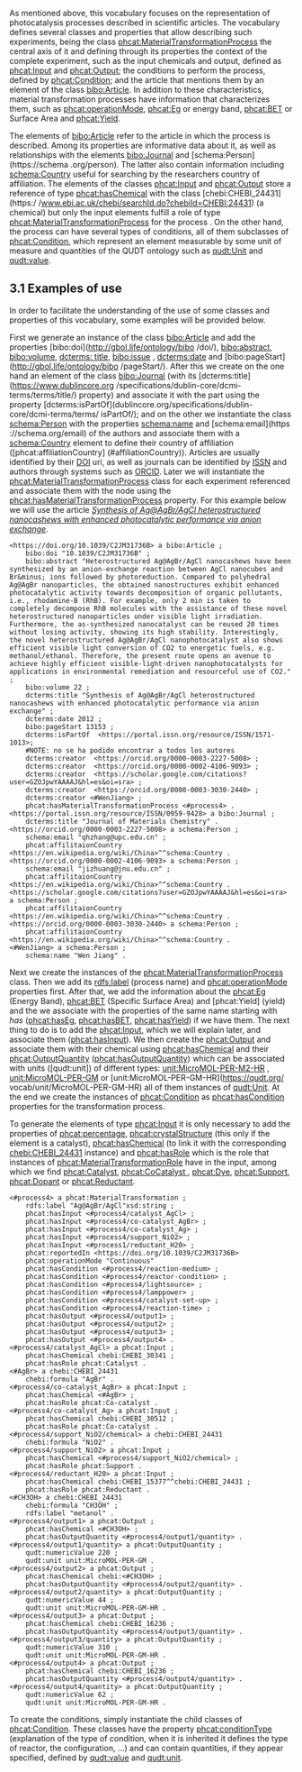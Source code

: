 As mentioned above, this vocabulary focuses on the representation of photocatalysis processes described in scientific articles. The vocabulary defines several classes and properties that allow describing such experiments, being the class [phcat:MaterialTransformationProcess](#MaterialTransformationProcess) the central axis of it and defining through its properties the context of the complete experiment, such as the input chemicals and output, defined as [phcat:Input](#Input) and [phcat:Output](#Output); the conditions to perform the process, defined by [phcat:Condition](#Condition); and the article that mentions them by an element of the class [bibo:Article](http://bibliontology.com/content/article.html). In addition to these characteristics, material transformation processes have information that characterizes them, such as [phcat:operationMode](#operationMode), [phcat:Eg](#Eg) or energy band, [phcat:BET](#BET) or Surface Area and [phcat:Yield](#Yield).

The elements of [bibo:Article](http://bibliontology.com/content/article.html) refer to the article in which the process is described. Among its properties are informative data about it, as well as relationships with the elements [bibo:Journal](http://gbol.life/ontology/bibo/Journal/) and [schema:Person](https://schema .org/person). The latter also contain information including [schema:Country](https://schema.org/Country) useful for searching by the researchers country of affiliation. The elements of the classes [phcat:Input](#Input) and [phcat:Output](#Output) store a reference of type [phcat:hasChemical](#hasChemical) with the class [chebi:CHEBI_24431](https:/ /www.ebi.ac.uk/chebi/searchId.do?chebiId=CHEBI:24431) (a chemical) but only the input elements fulfill a role of type [phcat:MaterialTransformationProcess](#MaterialTransformationProcess) for the process . On the other hand, the process can have several types of conditions, all of them subclasses of [phcat:Condition](#Condition), which represent an element measurable by some unit of measure and quantities of the QUDT ontology such as [qudt:Unit]( https://qudt.org/schema/qudt/Unit) and [qudt:value](https://qudt.org/schema/qudt/value).

## 3.1 Examples of use

In order to facilitate the understanding of the use of some classes and properties of this vocabulary, some examples will be provided below.

First we generate an instance of the class [bibo:Article](http://bibliontology.com/content/article.html) and add the properties [bibo:doi](http://gbol.life/ontology/bibo /doi/), [bibo:abstract](http://gbol.life/0.1/abstract/), [bibo:volume](http://gbol.life/ontology/bibo/volume/), [dcterms: title](https://www.dublincore.org/specifications/dublin-core/dcmi-terms/terms/title/), [bibo:issue](http://gbol.life/ontology/bibo/issue/) , [dcterms:date](https://www.dublincore.org/specifications/dublin-core/dcmi-terms/elements11/date/) and [bibo:pageStart](http://gbol.life/ontology/bibo /pageStart/). After this we create on the one hand an element of the class [bibo:Journal](http://gbol.life/ontology/bibo/Journal/) (with its [dcterms:title](https://www.dublincore.org /specifications/dublin-core/dcmi-terms/terms/title/) property) and associate it with the part using the property [dcterms:isPartOf](dublincore.org/specifications/dublin-core/dcmi-terms/terms/ isPartOf/); and on the other we instantiate the class [schema:Person](https://schema.org/Person) with the properties [schema:name](https://schema.org/name) and [schema:email](https ://schema.org/email) of the authors and associate them with a [schema:Country](https://schema.org/Country) element to define their country of affiliation ([phcat:affiliationCountry] (#affiliationCountry)). Articles are usually identified by their [DOI](https://www.doi.org/) uri, as well as journals can be identified by [ISSN](https://www.issn.org/) and authors through systems such as [ORCID](https://orcid.org/). Later we will instantiate the [phcat:MaterialTransformationProcess](#MaterialTransformationProcess) class for each experiment referenced and associate them with the node using the [phcat:hasMaterialTransformationProcess](#hasMaterialTransformationProcess) property. For this example below we will use the article *[Synthesis of Ag@AgBr/AgCl heterostructured nanocashews with enhanced photocatalytic performance via anion exchange](https://doi.org/10.1039/C2JM31736B)*.

    <https://doi.org/10.1039/C2JM31736B> a bibo:Article ;
        bibo:doi "10.1039/C2JM31736B" ;
        bibo:abstract "Heterostructured Ag@AgBr/AgCl nanocashews have been synthesized by an anion-exchange reaction between AgCl nanocubes and Br&minus; ions followed by photoreduction. Compared to polyhedral Ag@AgBr nanoparticles, the obtained nanostructures exhibit enhanced photocatalytic activity towards decomposition of organic pollutants, i.e., rhodamine-B (RhB). For example, only 2 min is taken to completely decompose RhB molecules with the assistance of these novel heterostructured nanoparticles under visible light irradiation. Furthermore, the as-synthesized nanocatalyst can be reused 20 times without losing activity, showing its high stability. Interestingly, the novel heterostructured Ag@AgBr/AgCl nanophotocatalyst also shows efficient visible light conversion of CO2 to energetic fuels, e.g. methanol/ethanol. Therefore, the present route opens an avenue to achieve highly efficient visible-light-driven nanophotocatalysts for applications in environmental remediation and resourceful use of CO2." ;
        bibo:volume 22 ;
        dcterms:title "Synthesis of Ag@AgBr/AgCl heterostructured nanocashews with enhanced photocatalytic performance via anion exchange" ;
        dcterms:date 2012 ;
        bibo:pageStart 13153 ;
        dcterms:isPartOf  <https://portal.issn.org/resource/ISSN/1571-1013>;
        #NOTE: no se ha podido encontrar a todos los autores
        dcterms:creator  <https://orcid.org/0000-0003-2227-5008> ;
        dcterms:creator  <https://orcid.org/0000-0002-4106-9093> ;
        dcterms:creator  <https://scholar.google.com/citations?user=GZOJpwYAAAAJ&hl=es&oi=sra> ;
        dcterms:creator  <https://orcid.org/0000-0003-3030-2440> ;
        dcterms:creator	<#WenJiang> ;
        phcat:hasMaterialTransformationProcess <#process4> .
    <https://portal.issn.org/resource/ISSN/0959-9428> a bibo:Journal ;
        dcterms:title "Journal of Materials Chemistry" .
    <https://orcid.org/0000-0003-2227-5008> a schema:Person ;
        schema:email "qhzhang@upc.edu.cn" ;
        phcat:affilitaionCountry <https://en.wikipedia.org/wiki/China>^^schema:Country .
    <https://orcid.org/0000-0002-4106-9093> a schema:Person ;
        schema:email "jizhuang@jnu.edu.cn" ;
        phcat:affilitaionCountry <https://en.wikipedia.org/wiki/China>^^schema:Country .
    <https://scholar.google.com/citations?user=GZOJpwYAAAAJ&hl=es&oi=sra> a schema:Person ;
        phcat:affilitaionCountry <https://en.wikipedia.org/wiki/China>^^schema:Country .
    <https://orcid.org/0000-0003-3030-2440> a schema:Person ;
        phcat:affilitaionCountry <https://en.wikipedia.org/wiki/China>^^schema:Country .
    <#WenJiang> a schema:Person ;
        schema:name "Wen Jiang" .

Next we create the instances of the [phcat:MaterialTransformationProcess](#MaterialTransformationProcess) class. Then we add its [rdfs:label](https://www.w3.org/TR/rdf-schema/#ch_label) (process name) and [phcat:operationMode](#operationMode) properties first. After that, we add the information about the [phcat:Eg](#Eg) (Energy Band), [phcat:BET](#BET) (Specific Surface Area) and [phcat:Yield] (yield) and the we associate with the properties of the same name starting with *has* ([phcat:hasEg](#hasEg), [phcat:hasBET](#hasBET), [phcat:hasYield](#hasYield)) if we have them. The next thing to do is to add the [phcat:Input](#Input), which we will explain later, and associate them ([phcat:hasInput](#hasInput)). We then create the [phcat:Output](#Output) and associate them with their chemical using [phcat:hasChemical](#hasChemical) and their [phcat:OutputQuantity](#OutputQuantity) ([phcat:hasOutputQuantity](#hasOutputQuantity)) which can be associated with units ([qudt:unit]) of different types: [unit:MicroMOL-PER-M2-HR](https://qudt.org/vocab/unit/MicroMOL-PER-M2-HR) , [unit:MicroMOL-PER-GM](https://qudt.org/vocab/unit/MicroMOL-PER-GM) or [unit:MicroMOL-PER-GM-HR](https://qudt.org/ vocab/unit/MicroMOL-PER-GM-HR) all of them instances of [qudt:Unit](https://qudt.org/schema/qudt/Unit). At the end we create the instances of [phcat:Condition](#Condition) as [phcat:hasCondition](#hasCondition) properties for the transformation process.

<!-- inputs -->
To generate the elements of type [phcat:Input](#Input) it is only necessary to add the properties of [phcat:percentage](#percentage), [phcat:crystalStructure](#crystalStructure) (this only if the element is a catalyst), [phcat:hasChemical](#hasChemical) (to link it with the corresponding [chebi:CHEBI_24431](https://www.ebi.ac.uk/chebi/searchId.do?chebiId=CHEBI:24431) instance) and [phcat:hasRole](#hasRole) which is the role that instances of [phcat:MaterialTransformationRole](#MaterialTransformationRole) have in the input, among which we find [phcat:Catalyst](#Catalyst), [phcat:CoCatalyst ](#CoCatalyst), [phcat:Dye](#Dye), [phcat:Support](#Support), [phcat:Dopant](#Dopant) or [phcat:Reductant](#Reductant).

    <#process4> a phcat:MaterialTransformation ;
        rdfs:label "Ag@AgBr/AgCl"xsd:string ;
        phcat:hasInput <#process4/catalyst_AgCl> ;
        phcat:hasInput <#process4/co-catalyst_AgBr> ;
        phcat:hasInput <#process4/co-catalyst_Ag> ;
        phcat:hasInput <#process4/support_NiO2> ;
        phcat:hasInput <#process1/reductant_H20> ;
        phcat:reportedIn <https://doi.org/10.1039/C2JM31736B>
        phcat:operationMode "Continuous"
        phcat:hasCondition <#process4/reaction-medium> ;
        phcat:hasCondition <#process4/reactor-condition> ;
        phcat:hasCondition <#process4/lightsource> ;
        phcat:hasCondition <#process4/lamppower> ;
        phcat:hasCondition <#process4/catalyst-set-up> ;
        phcat:hasCondition <#process4/reaction-time> ;
        phcat:hasOutput <#process4/output1> ;
        phcat:hasOutput <#process4/output2> ;
        phcat:hasOutput <#process4/output3> ;
        phcat:hasOutput <#process4/output4> .
    <#process4/catalyst_AgCl> a phcat:Input ;
        phcat:hasChemical chebi:CHEBI_30341 ;
        phcat:hasRole phcat:Catalyst .
    <#AgBr> a chebi:CHEBI_24431
        chebi:formula "AgBr" .
    <#process4/co-catalyst_AgBr> a phcat:Input ;
        phcat:hasChemical <#AgBr> ;
        phcat:hasRole phcat:Co-catalyst .
    <#process4/co-catalyst_Ag> a phcat:Input ;
        phcat:hasChemical chebi:CHEBI_30512 ;
        phcat:hasRole phcat:Co-catalyst .
    <#process4/support_NiO2/chemical> a chebi:CHEBI_24431
        chebi:formula "NiO2" .
    <#process4/support_NiO2> a phcat:Input ;
        phcat:hasChemical <#process4/support_NiO2/chemical> ;
        phcat:hasRole phcat:Support .
    <#process4/reductant_H20> a phcat:Input ;
        phcat:hasChemical chebi:CHEBI_15377^^chebi:CHEBI_24431 ;
        phcat:hasRole phcat:Reductant .
    <#CH3OH> a chebi:CHEBI_24431
        chebi:formula "CH3OH" ;
        rdfs:label "metanol" .
    <#process4/output1> a phcat:Output ;
        phcat:hasChemical <#CH3OH> ;
        phcat:hasOutputQuantity <#process4/output1/quantity> .
    <#process4/output1/quantity> a phcat:OutputQuantity ;
        qudt:numericValue 220 ;
        qudt:unit unit:MicroMOL-PER-GM .
    <#process4/output2> a phcat:Output ;
        phcat:hasChemical chebi:<#CH3OH> ;
        phcat:hasOutputQuantity <#process4/output2/quantity> .
    <#process4/output2/quantity> a phcat:OutputQuantity ;
        qudt:numericValue 44 ;
        qudt:unit unit:MicroMOL-PER-GM-HR .
    <#process4/output3> a phcat:Output ;
        phcat:hasChemical chebi:CHEBI_16236 ;
        phcat:hasOutputQuantity <#process4/output3/quantity> .
    <#process4/output3/quantity> a phcat:OutputQuantity ;
        qudt:numericValue 310 ;
        qudt:unit unit:MicroMOL-PER-GM-HR .
    <#process4/output4> a phcat:Output ;
        phcat:hasChemical chebi:CHEBI_16236 ;
        phcat:hasOutputQuantity <#process4/output4/quantity> .
    <#process4/output4/quantity> a phcat:OutputQuantity ;
        qudt:numericValue 62 ;
        qudt:unit unit:MicroMOL-PER-GM-HR .

<!-- conditions -->
To create the conditions, simply instantiate the child classes of [phcat:Condition](#Condition). These classes have the property [phcat:conditionType](#conditionType) (explanation of the type of condition, when it is inherited it defines the type of reactor, the configuration, ...) and can contain quantities, if they appear specified, defined by [qudt:value](https://qudt.org/schema/qudt/value) and [qudt:unit](https://qudt.org/schema/qudt/unit).